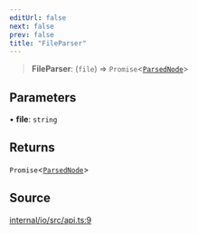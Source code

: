 ```yaml
---
editUrl: false
next: false
prev: false
title: "FileParser"
---
```


> **FileParser**: (`file`) => `Promise`\<[`ParsedNode`](ParsedNode.md)\>

## Parameters

• **file**: `string`

## Returns

`Promise`\<[`ParsedNode`](ParsedNode.md)\>

## Source

[internal/io/src/api.ts:9](https://github.com/nodenogg-in/alpha-p2p/blob/aa60360/internal/io/src/api.ts#L9)
